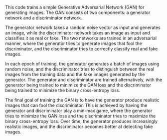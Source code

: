 This code trains a simple Generative Adversarial Network (GAN) for generating images. The GAN consists of two components: a generator network and a discriminator network.

The generator network takes a random noise vector as input and generates an image, while the discriminator network takes an image as input and classifies it as real or fake. The two networks are trained in an adversarial manner, where the generator tries to generate images that fool the discriminator, and the discriminator tries to correctly classify real and fake images.

In each epoch of training, the generator generates a batch of images using random noise, and the discriminator tries to distinguish between the real images from the training data and the fake images generated by the generator. The generator and discriminator are trained alternatively, with the generator being trained to minimize the GAN loss and the discriminator being trained to minimize the binary cross-entropy loss.

The final goal of training the GAN is to have the generator produce realistic images that can fool the discriminator. This is achieved by having the generator and discriminator play a min-max game, where the generator tries to minimize the GAN loss and the discriminator tries to maximize the binary cross-entropy loss. Over time, the generator produces increasingly realistic images, and the discriminator becomes better at detecting fake images.



